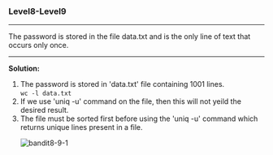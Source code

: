 ### Level8-Level9
<hr/>
The password is stored in the file data.txt and is the only line of text that occurs only once.
<hr/>
<b>Solution:</b><br/>
<p>
<ol>
<li>The password is stored in 'data.txt' file containing 1001 lines.<br/>
<code>wc -l data.txt</code></li>

<li>If we use 'uniq -u' command on the file, then this will not yeild the desired result.</li>

<li>The file must be sorted first before using the 'uniq -u' command which returns unique lines present in a file.</li>

![bandit8-9-1](https://user-images.githubusercontent.com/88927842/179072676-33d6f10b-d274-464c-a471-c2ef693580f0.png)